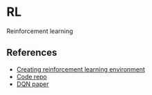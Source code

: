 # RL
Reinforcement learning 

## References
- [Creating reinforcement learning environment](https://towardsdatascience.com/create-your-own-reinforcement-learning-environment-beb12f4151ef)
- [Code repo](https://github.com/shivaverma/Orbit)
- [DQN paper](https://www.cs.toronto.edu/~vmnih/docs/dqn.pdf)
